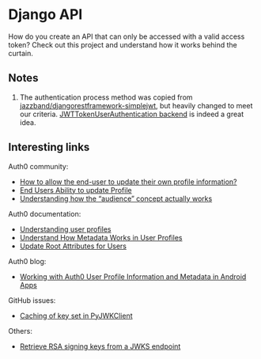 # Django API

How do you create an API that can only be accessed with a valid access token? Check out this project and understand how it works behind the curtain.

## Notes

1. The authentication process method was copied from [jazzband/djangorestframework-simplejwt](https://github.com/jazzband/djangorestframework-simplejwt), but heavily changed to meet our criteria. [JWTTokenUserAuthentication backend](https://django-rest-framework-simplejwt.readthedocs.io/en/latest/experimental_features.html) is indeed a great idea.

## Interesting links

Auth0 community:

- [How to allow the end-user to update their own profile information?](https://community.auth0.com/t/how-to-allow-the-end-user-to-update-their-own-profile-information/6228?u=willianantunes)
- [End Users Ability to update Profile](https://community.auth0.com/t/end-users-ability-to-update-profile/47022?u=willianantunes)
- [Understanding how the “audience” concept actually works](https://community.auth0.com/t/understanding-how-the-audience-concept-actually-works/34011?u=willianantunes)

Auth0 documentation:

- [Understanding user profiles](https://auth0.com/docs/manage-users/user-accounts/user-profiles)
- [Understand How Metadata Works in User Profiles](https://auth0.com/docs/manage-users/user-accounts/metadata)
- [Update Root Attributes for Users](https://auth0.com/docs/manage-users/user-accounts/user-profiles/root-attributes/update-root-attributes-for-users)

Auth0 blog:

- [Working with Auth0 User Profile Information and Metadata in Android Apps](https://auth0.com/blog/working-auth0-user-profile-information-metadata-android-apps/)

GitHub issues:

- [Caching of key set in PyJWKClient](https://github.com/jpadilla/pyjwt/issues/615)

Others:

- [Retrieve RSA signing keys from a JWKS endpoint](https://pyjwt.readthedocs.io/en/latest/usage.html?highlight=PyJWKClient#retrieve-rsa-signing-keys-from-a-jwks-endpoint)
